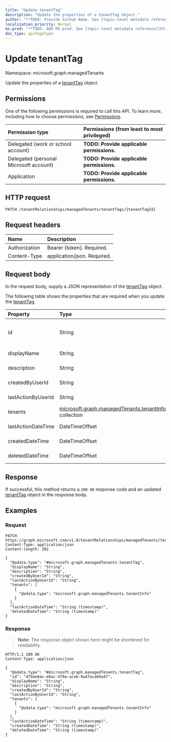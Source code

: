 ```yaml
---
title: "Update tenantTag"
description: "Update the properties of a tenantTag object."
author: "**TODO: Provide Github Name. See [topic-level metadata reference](https://msgo.azurewebsites.net/add/document/guidelines/metadata.html#topic-level-metadata)**"
localization_priority: Normal
ms.prod: "**TODO: Add MS prod. See [topic-level metadata reference](https://msgo.azurewebsites.net/add/document/guidelines/metadata.html#topic-level-metadata)**"
doc_type: apiPageType
---
```


# Update tenantTag
Namespace: microsoft.graph.managedTenants



Update the properties of a [tenantTag](../resources/managedtenants-tenanttag.md) object.

## Permissions
One of the following permissions is required to call this API. To learn more, including how to choose permissions, see [Permissions](/graph/permissions-reference).

|Permission type|Permissions (from least to most privileged)|
|:---|:---|
|Delegated (work or school account)|**TODO: Provide applicable permissions.**|
|Delegated (personal Microsoft account)|**TODO: Provide applicable permissions.**|
|Application|**TODO: Provide applicable permissions.**|

## HTTP request

<!-- {
  "blockType": "ignored"
}
-->
``` http
PATCH /tenantRelationships/managedTenants/tenantTags/{tenantTagId}
```

## Request headers
|Name|Description|
|:---|:---|
|Authorization|Bearer {token}. Required.|
|Content-Type|application/json. Required.|

## Request body
In the request body, supply a JSON representation of the [tenantTag](../resources/managedtenants-tenanttag.md) object.

The following table shows the properties that are required when you update the [tenantTag](../resources/managedtenants-tenanttag.md).

|Property|Type|Description|
|:---|:---|:---|
|id|String|**TODO: Add Description** Inherited from [entity](../resources/managedtenants-entity.md)|
|displayName|String|**TODO: Add Description**|
|description|String|**TODO: Add Description**|
|createdByUserId|String|**TODO: Add Description**|
|lastActionByUserId|String|**TODO: Add Description**|
|tenants|[microsoft.graph.managedTenants.tenantInfo](../resources/managedtenants-tenantinfo.md) collection|**TODO: Add Description**|
|lastActionDateTime|DateTimeOffset|**TODO: Add Description**|
|createdDateTime|DateTimeOffset|**TODO: Add Description**|
|deletedDateTime|DateTimeOffset|**TODO: Add Description**|



## Response

If successful, this method returns a `200 OK` response code and an updated [tenantTag](../resources/managedtenants-tenanttag.md) object in the response body.

## Examples

### Request
<!-- {
  "blockType": "request",
  "name": "update_tenanttag"
}
-->
``` http
PATCH https://graph.microsoft.com/v1.0/tenantRelationships/managedTenants/tenantTags/{tenantTagId}
Content-Type: application/json
Content-length: 382

{
  "@odata.type": "#microsoft.graph.managedTenants.tenantTag",
  "displayName": "String",
  "description": "String",
  "createdByUserId": "String",
  "lastActionByUserId": "String",
  "tenants": [
    {
      "@odata.type": "microsoft.graph.managedTenants.tenantInfo"
    }
  ],
  "lastActionDateTime": "String (timestamp)",
  "deletedDateTime": "String (timestamp)"
}
```


### Response
>**Note:** The response object shown here might be shortened for readability.
<!-- {
  "blockType": "response",
  "truncated": true
}
-->
``` http
HTTP/1.1 200 OK
Content-Type: application/json

{
  "@odata.type": "#microsoft.graph.managedTenants.tenantTag",
  "id": "479ae6ac-e6ac-479a-ace6-9a47ace69a47",
  "displayName": "String",
  "description": "String",
  "createdByUserId": "String",
  "lastActionByUserId": "String",
  "tenants": [
    {
      "@odata.type": "microsoft.graph.managedTenants.tenantInfo"
    }
  ],
  "lastActionDateTime": "String (timestamp)",
  "createdDateTime": "String (timestamp)",
  "deletedDateTime": "String (timestamp)"
}
```


